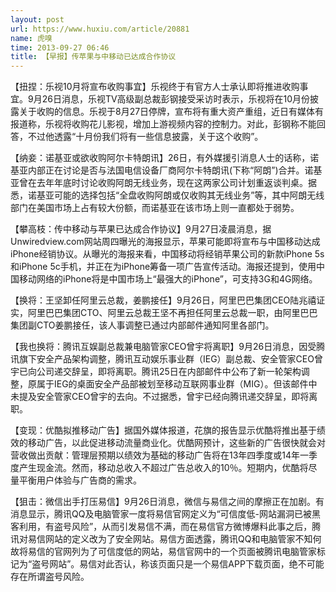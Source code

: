 ```yaml
---
layout: post
url: https://www.huxiu.com/article/20881
name: 虎嗅
time: 2013-09-27 06:46
title: 【早报】传苹果与中移动已达成合作协议
---
```

【扭捏：乐视10月将宣布收购事宜】乐视终于有官方人士承认即将推进收购事宜。9月26日消息，乐视TV高级副总裁彭钢接受采访时表示，乐视将在10月份披露关于收购的信息。乐视于8月27日停牌，宣布将有重大资产重组，近日有媒体有报道称，乐视将收购花儿影视，增加上游视频内容的控制力。对此，彭钢称不能回答，不过他透露“十月份我们将有一些信息披露，关于这个收购”。

【纳妾：诺基亚或欲收购阿尔卡特朗讯】26日，有外媒援引消息人士的话称，诺基亚内部正在讨论是否与法国电信设备厂商阿尔卡特朗讯(下称“阿朗”)合并。诺基亚曾在去年年底时讨论收购阿朗无线业务，现在这两家公司计划重返谈判桌。据悉，诺基亚可能的选择包括“全盘收购阿朗或仅收购其无线业务”等，其中阿朗无线部门在美国市场上占有较大份额，而诺基亚在该市场上则一直都处于弱势。

【攀高枝：传中移动与苹果已达成合作协议】9月27日凌晨消息，据Unwiredview.com网站周四曝光的海报显示，苹果可能即将宣布与中国移动达成iPhone经销协议。从曝光的海报来看，中国移动将经销苹果公司的新款iPhone 5s和iPhone 5c手机，并正在为iPhone筹备一项广告宣传活动。海报还提到，使用中国移动网络的iPhone将是中国市场上“最强大的iPhone”，可支持3G和4G网络。

【换将：王坚卸任阿里云总裁，姜鹏接任】9月26日，阿里巴巴集团CEO陆兆禧证实，阿里巴巴集团CTO、阿里云总裁王坚不再担任阿里云总裁一职，由阿里巴巴集团副CTO姜鹏接任，该人事调整已通过内部邮件通知阿里各部门。

【我也换将：腾讯互娱副总裁兼电脑管家CEO曾宇将离职】9月26日消息，因受腾讯旗下安全产品架构调整，腾讯互动娱乐事业群（IEG）副总裁、安全管家CEO曾宇已向公司递交辞呈，即将离职。腾讯25日在内部邮件中公布了新一轮架构调整，原属于IEG的桌面安全产品部被划至移动互联网事业群（MIG）。但该邮件中未提及安全管家CEO曾宇的去向。不过据悉，曾宇已经向腾讯递交辞呈，即将离职。

【变现：优酷拟推移动广告】据国外媒体报道，花旗的报告显示优酷将推出基于绩效的移动广告，以此促进移动流量商业化。优酷网预计，这些新的广告很快就会对营收做出贡献：管理层预期以绩效为基础的移动广告将在13年四季度或14年一季度产生现金流。然而，移动总收入不超过广告总收入的10％。短期内，优酷将尽量平衡用户体验与广告商的需求。

【狙击：微信出手打压易信】9月26日消息，微信与易信之间的摩擦正在加剧。有消息显示，腾讯QQ及电脑管家一度将易信官网定义为“可信度低-网站漏洞已被黑客利用，有盗号风险”，从而引发易信不满，而在易信官方微博爆料此事之后，腾讯对易信网站的定义改为了安全网站。易信方面透露，腾讯QQ和电脑管家不知何故将易信的官网列为了可信度低的网站，易信官网中的一个页面被腾讯电脑管家标记为“盗号网站”。易信对此否认，称该页面只是一个易信APP下载页面，绝不可能存在所谓盗号风险。

